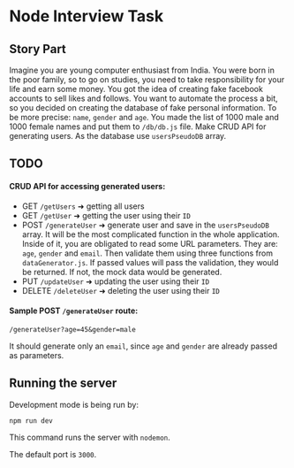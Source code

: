 # Node Interview Task

## Story Part

Imagine you are young computer enthusiast from India. You were born in the poor family, so to go on studies, you need to take responsibility for your life and earn some money. You got the idea of creating fake facebook accounts to sell likes and follows. You want to automate the process a bit, so you decided on creating the database of fake personal information. To be more precise: `name`, `gender` and `age`. You made the list of 1000 male and 1000 female names and put them to `/db/db.js` file. Make CRUD API for generating users. As the database use `usersPseudoDB` array.

## TODO

#### CRUD API for accessing generated users:

* GET `/getUsers` ➜ getting all users
* GET `/getUser` ➜ getting the user using their `ID`
* POST `/generateUser` ➜ generate user and save in the `usersPseudoDB` array. It will be the most complicated function in the whole application. Inside of it, you are obligated to read some URL parameters. They are: `age`, `gender` and `email`. Then validate them using three functions from `dataGenerator.js`. If passed values will pass the validation, they would be returned. If not, the mock data would be generated.
* PUT `/updateUser` ➜ updating the user using their `ID`
* DELETE `/deleteUser` ➜ deleting the user using their `ID`

#### Sample POST `/generateUser` route:

`/generateUser?age=45&gender=male`<br />

It should generate only an `email`, since `age` and `gender` are already passed as parameters.

## Running the server

Development mode is being run by:

`npm run dev`

This command runs the server with `nodemon`.

The default port is `3000`.
